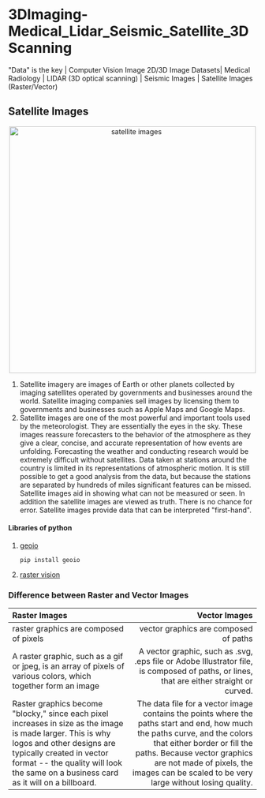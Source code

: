 # 3DImaging-Medical_Lidar_Seismic_Satellite_3DScanning
"Data" is the key | Computer Vision Image 2D/3D Image Datasets| Medical Radiology | LIDAR (3D optical scanning) | Seismic Images | Satellite Images (Raster/Vector)

## Satellite Images

<p align="center">
<img width=500 alt="satellite images" src="https://cdn-images-1.medium.com/max/1200/0*iRgiB6y8atMchG0o.jpg"></p>

1. Satellite imagery are images of Earth or other planets collected by imaging satellites operated by governments and businesses around the world. Satellite imaging companies sell images by licensing them to governments and businesses such as Apple Maps and Google Maps.
2. Satellite images are one of the most powerful and important tools used by the meteorologist. They are essentially the eyes in the sky. These images reassure forecasters to the behavior of the atmosphere as they give a clear, concise, and accurate representation of how events are unfolding. Forecasting the weather and conducting research would be extremely difficult without satellites. Data taken at stations around the country is limited in its representations of atmospheric motion. It is still possible to get a good analysis from the data, but because the stations are separated by hundreds of miles significant features can be missed. Satellite images aid in showing what can not be measured or seen. In addition the satellite images are viewed as truth. There is no chance for error. Satellite images provide data that can be interpreted "first-hand".


#### Libraries of python
  1. [geoio](https://pypi.org/project/geoio/)
 
      <code>pip install geoio</code>
      
  2. [raster vision](https://github.com/azavea/raster-vision)



### Difference between Raster and Vector Images

| Raster Images | Vector Images |
| :--- | ---:|
|raster graphics are composed of pixels | vector graphics are composed of paths |
| A raster graphic, such as a gif or jpeg, is an array of pixels of various colors, which together form an image | A vector graphic, such as .svg, .eps file or Adobe Illustrator file, is composed of paths, or lines, that are either straight or curved.|
| Raster graphics become "blocky," since each pixel increases in size as the image is made larger. This is why logos and other designs are typically created in vector format -- the quality will look the same on a business card as it will on a billboard. | The data file for a vector image contains the points where the paths start and end, how much the paths curve, and the colors that either border or fill the paths. Because vector graphics are not made of pixels, the images can be scaled to be very large without losing quality. |

